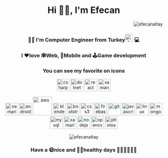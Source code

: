 <h1 align="center">Hi 👋🏼, I'm Efecan</h1>
<p align="right"> <img src="https://komarev.com/ghpvc/?username=efecanaltay" alt="efecanaltay" /> </p>
<p>
<h3 align="center"> 🧑🏽‍ I'm Computer Engineer from Turkey<img  src="https://flagpedia.net/data/flags/emoji/google/160x160/tr.png" alt="dotnet" width="25" height="25"/> 💻 </h3>
</p>
<h3 align="center">I ❤️love 🕸️Web, 📲Mobile and 🕹️Game development</h3>
<h3 align="center">You can see my favorite on icons</h3>
<p align="center"> 
  <img src="https://cdn.jsdelivr.net/gh/devicons/devicon/icons/csharp/csharp-original.svg" alt="csharp" width="40" height="40"/> 
  <img src="https://cdn.jsdelivr.net/gh/devicons/devicon/icons/dotnetcore/dotnetcore-original.svg" alt="dotnet" width="40" height="40"/>
  <img src="https://upload.wikimedia.org/wikipedia/commons/a/a7/React-icon.svg" alt="react" width="40" height="40"/>
  <img src="https://cdn.jsdelivr.net/gh/devicons/devicon/icons/angularjs/angularjs-original.svg" alt="xamarin" width="40" height="40"/>
</p>
<p align="center">
  <img src="https://raw.githubusercontent.com/detain/svg-logos/780f25886640cef088af994181646db2f6b1a3f8/svg/xamarin.svg" alt="xamarin" width="40" height="40"/>
  <img src="https://cdn.jsdelivr.net/gh/devicons/devicon/icons/android/android-original.svg" alt="android" width="40" height="40"/>
  <img src="https://cdn.jsdelivr.net/gh/devicons/devicon/icons/amazonwebservices/amazonwebservices-original-wordmark.svg" alt="aws" width="60" height="60"/>
  <img src="https://download.blender.org/branding/community/blender_community_badge_white.svg" alt="blender" width="40" height="40"/>
  <img src="https://cdn.jsdelivr.net/gh/devicons/devicon/icons/bootstrap/bootstrap-original.svg" alt="bootstrap" width="40" height="40"/>
  <img src="https://cdn.jsdelivr.net/gh/devicons/devicon/icons/css3/css3-original.svg" alt="css3" width="40" height="40"/>
  <img src="https://www.vectorlogo.zone/logos/firebase/firebase-icon.svg" alt="firebase" width="40" height="40"/>
  <img src="https://www.vectorlogo.zone/logos/git-scm/git-scm-icon.svg" alt="git" width="40" height="40"/>
  <img src="https://cdn.jsdelivr.net/gh/devicons/devicon/icons/javascript/javascript-original.svg" alt="javascript" width="40" height="40"/> 
  <img src="https://cdn.jsdelivr.net/gh/devicons/devicon/icons/linux/linux-original.svg" alt="linux" width="40" height="40"/>
  <img src="https://cdn.jsdelivr.net/gh/devicons/devicon/icons/mongodb/mongodb-original.svg" alt="mongodb" width="40" height="40"/>
  <img src="https://cdn.jsdelivr.net/gh/devicons/devicon/icons/mysql/mysql-original.svg" alt="mysql" width="40" height="40"/>
  <img src="https://cdn.jsdelivr.net/gh/devicons/devicon/icons/oracle/oracle-original.svg" alt="xamarin" width="40" height="40"/>
  <img src="https://cdn.jsdelivr.net/gh/devicons/devicon/icons/nodejs/nodejs-original.svg" alt="nodejs" width="40" height="40"/> 
  <img src="https://www.vectorlogo.zone/logos/opencv/opencv-icon.svg" alt="opencv" width="40" height="40"/>
  <img src="https://cdn.jsdelivr.net/gh/devicons/devicon/icons/photoshop/photoshop-plain.svg" alt="photoshop" width="40" height="40"/>
</p>
<p align="center" ><img align="center" src="https://github-readme-stats.vercel.app/api/top-langs/?username=efecanaltay&layout=compact&hide=html" alt="efecanaltay" /></p>
<p align="center"><h3 align="center">Have a 😄nice and 🤸‍♂️healthy days 👋🏼👋🏼👋🏼</h3></p>
